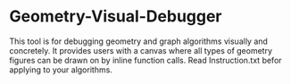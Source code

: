 # Geometry-Visual-Debugger
This tool is for debugging geometry and graph algorithms visually and concretely.
It provides users with a canvas where all types of geometry figures can be drawn on by inline function calls.
Read Instruction.txt befor applying to your algorithms.

